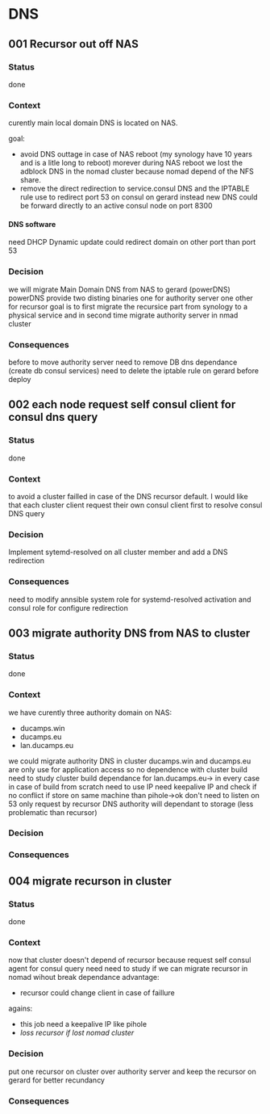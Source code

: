 # DNS

## 001 Recursor out off NAS

### Status

done

### Context

curently main local domain DNS is located on NAS.

goal:

- avoid DNS outtage in case of NAS reboot (my synology have 10 years and is a litle long to reboot) morever during NAS reboot we lost the adblock DNS in the nomad cluster because nomad depend of the NFS share.
- remove the direct redirection to service.consul DNS and the IPTABLE rule use to redirect port 53 on consul on gerard instead new DNS could be forward directly to an active consul node on port 8300

#### DNS software

need DHCP Dynamic update
could redirect domain on other port than port 53

### Decision

we will migrate Main Domain DNS from NAS to gerard  (powerDNS)
powerDNS provide two disting binaries one for authority server one other for recursor
goal is to first migrate the recursice part from synology to a physical service
and in second time migrate authority server in nmad cluster

### Consequences

before to move authority server need to remove DB dns dependance (create db consul services)
need to delete the iptable rule on gerard before deploy

## 002 each node request self consul client for consul dns query

### Status

done

### Context

to avoid a cluster failled in case of the DNS recursor default.
I would like that each cluster client request their own consul client
first to resolve consul DNS query

### Decision

Implement sytemd-resolved on all cluster member and add a DNS redirection

### Consequences

need to modify annsible system role for systemd-resolved activation and consul role for configure redirection

## 003 migrate authority DNS from NAS to cluster

### Status

done

### Context

we have curently three authority domain on NAS:

- ducamps.win
- ducamps.eu
- lan.ducamps.eu

we could migrate authority DNS in cluster
ducamps.win and ducamps.eu are only use for application access so no dependence with cluster build
need to study cluster build dependance for lan.ducamps.eu-> in every case in case of build from scratch need to use IP
need keepalive IP and check if no conflict if store on same machine than pihole->ok don't need to listen on 53 only request by recursor
DNS authority will dependant to storage (less problematic than recursor)

### Decision

### Consequences

## 004 migrate recurson in cluster

### Status

done

### Context

now that cluster doesn't depend of recursor because request self consul agent for consul query need
need to study if we can migrate recursor in nomad wihout break dependance
advantage:

- recursor could change client in case of faillure

agains:

- this job need a keepalive IP like pihole
- *loss recursor if lost nomad cluster*

### Decision

put one recursor on cluster over authority server and keep the recursor on gerard for better recundancy

### Consequences

